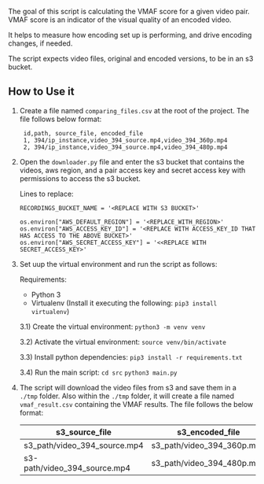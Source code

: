 
The goal of this script is calculating the VMAF score for a given video pair.
VMAF score is an indicator of the visual quality of an encoded video. 

It helps to measure how encoding set up is performing, and drive encoding changes, if needed.

The script expects video files, original and encoded versions, to be in an s3 bucket.

## How to Use it

1) Create a file named `comparing_files.csv` at the root of the project.
   The file follows below format:
   
   ```
    id,path, source_file, encoded_file
    1, 394/ip_instance,video_394_source.mp4,video_394_360p.mp4
    2, 394/ip_instance,video_394_source.mp4,video_394_480p.mp4

   ```
   
2) Open the `downloader.py` file and enter the s3 bucket that contains the videos, aws region, and a pair access key and secret access key with permissions to access the s3 bucket. 

    Lines to replace:
    
    ```
   RECORDINGS_BUCKET_NAME = '<REPLACE WITH S3 BUCKET>'
   ```
   
   ```
   os.environ["AWS_DEFAULT_REGION"] = '<REPLACE_WITH_REGION>'
   os.environ["AWS_ACCESS_KEY_ID"] = '<REPLACE WITH ACCESS_KEY_ID THAT HAS ACCESS TO THE ABOVE BUCKET>'
   os.environ["AWS_SECRET_ACCESS_KEY"] = '<<REPLACE WITH SECRET_ACCESS_KEY>'
   ```

3) Set uup the virtual environment and run the script as follows:
    
    Requirements: 
     * Python 3
     * Virtualenv (Install it executing the following: `pip3 install virtualenv`)
        
   3.1) Create the virtual environment:
        `python3 -m venv venv`
        
   3.2) Activate the virtual environment:
        `source venv/bin/activate`
   
   3.3) Install python dependencies:
        `pip3 install -r requirements.txt`
        
   3.4) Run the main script:
         `cd src`
        `python3 main.py`
        
4) The script will download the video files from s3 and save them in 
    a `./tmp` folder. Also within the `./tmp` folder, it will create a file named `vmaf_result.csv` containing the VMAF results. The file follows the below format:
     
     | s3_source_file | s3_encoded_file | vmaf_average | vmaf_stdev | vmaf_min | vmaf_max |
     |----------------|-----------------|--------------|------------|----------|----------|
     |s3_path/video_394_source.mp4|s3_path/video_394_360p.mp4|0.5934425942700652|0.4905720658824808|0.0|2.7422|
     |s3-path/video_394_source.mp4|s3_path/video_394_480p.mp4|0.6660551232357278|0.5191834959062602|0.0|2.8167|

    
    
